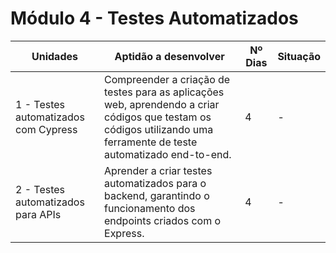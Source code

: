 # Módulo 4 - Testes Automatizados

| Unidades                               | Aptidão a desenvolver                                                                                                                                                | Nº Dias | Situação |
|----------------------------------------|----------------------------------------------------------------------------------------------------------------------------------------------------------------------|---------|----------|
| 1 - Testes automatizados com Cypress   | Compreender a criação de testes para as aplicações web, aprendendo a criar códigos que testam os códigos utilizando uma ferramente de teste automatizado end-to-end. | 4       | -        |
| 2 - Testes automatizados para APIs     | Aprender a criar testes automatizados para o backend, garantindo o funcionamento dos endpoints criados com o Express.                                                | 4       | -        |
